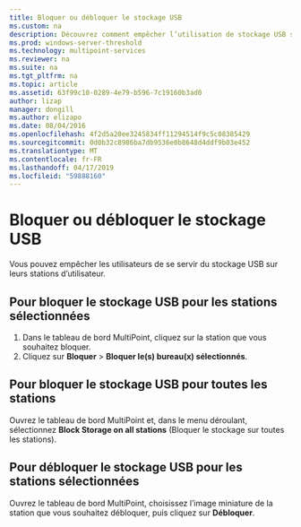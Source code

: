 ```yaml
---
title: Bloquer ou débloquer le stockage USB
ms.custom: na
description: Découvrez comment empêcher l’utilisation de stockage USB sur les stations MultiPoint
ms.prod: windows-server-threshold
ms.technology: multipoint-services
ms.reviewer: na
ms.suite: na
ms.tgt_pltfrm: na
ms.topic: article
ms.assetid: 63f99c10-0289-4e79-b596-7c19160b3ad0
author: lizap
manager: dongill
ms.author: elizapo
ms.date: 08/04/2016
ms.openlocfilehash: 4f2d5a20ee3245834ff11294514f9c5c08385429
ms.sourcegitcommit: 0d0b32c8986ba7db9536e0b8648d4ddf9b03e452
ms.translationtype: MT
ms.contentlocale: fr-FR
ms.lasthandoff: 04/17/2019
ms.locfileid: "59888160"
---
```

# <a name="block-or-unblock-usb-storage"></a>Bloquer ou débloquer le stockage USB
Vous pouvez empêcher les utilisateurs de se servir du stockage USB sur leurs stations d’utilisateur.  
  
## <a name="to-block-usb-storage-for-selected-stations"></a>Pour bloquer le stockage USB pour les stations sélectionnées  
1. Dans le tableau de bord MultiPoint, cliquez sur la station que vous souhaitez bloquer.  
2. Cliquez sur **Bloquer** > **Bloquer le(s) bureau(x) sélectionnés**.   
  
## <a name="to-block-usb-storage-for-all-stations"></a>Pour bloquer le stockage USB pour toutes les stations  
Ouvrez le tableau de bord MultiPoint et, dans le menu déroulant, sélectionnez **Block Storage on all stations** (Bloquer le stockage sur toutes les stations).   
  
## <a name="to-unblock-usb-storage-for-selected-stations"></a>Pour débloquer le stockage USB pour les stations sélectionnées  
Ouvrez le tableau de bord MultiPoint, choisissez l’image miniature de la station que vous souhaitez débloquer, puis cliquez sur **Débloquer**.